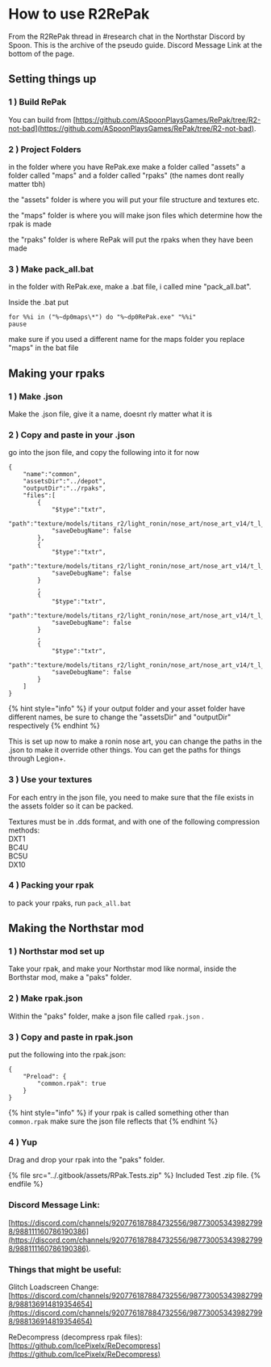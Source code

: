 # How to use R2RePak

From the R2RePak thread in #research chat in the Northstar Discord by Spoon. This is the archive of the pseudo guide. Discord Message Link at the bottom of the page.

## **Setting things up**&#x20;

### 1 ) Build RePak

You can build from [https://github.com/ASpoonPlaysGames/RePak/tree/R2-not-bad](https://github.com/ASpoonPlaysGames/RePak/tree/R2-not-bad).

### 2 ) Project Folders

in the folder where you have RePak.exe make a folder called "assets" a folder called "maps" and a folder called "rpaks" (the names dont really matter tbh)&#x20;

the "assets" folder is where you will put your file structure and textures etc.&#x20;

the "maps" folder is where you will make json files which determine how the rpak is made

&#x20;the "rpaks" folder is where RePak will put the rpaks when they have been made&#x20;

### 3 ) Make pack\_all.bat

&#x20;in the folder with RePak.exe, make a .bat file, i called mine "pack\_all.bat".&#x20;

Inside the .bat put

```
for %%i in ("%~dp0maps\*") do "%~dp0RePak.exe" "%%i"
pause
```

make sure if you used a different name for the maps folder you replace "maps" in the bat file&#x20;

## **Making your rpaks**&#x20;

### 1 ) Make .json

&#x20;Make the .json file, give it a name, doesnt rly matter what it is&#x20;

### 2 ) Copy and paste in your .json

go into the json file, and copy the following into it for now

```
{
    "name":"common",
    "assetsDir":"../depot",
    "outputDir":"../rpaks",
    "files":[
        {
            "$type":"txtr",
            "path":"texture/models/titans_r2/light_ronin/nose_art/nose_art_v14/t_l_ronin_nose_art_v14_col",
            "saveDebugName": false
        },
        {
            "$type":"txtr",
            "path":"texture/models/titans_r2/light_ronin/nose_art/nose_art_v14/t_l_ronin_nose_art_v14_opa",
            "saveDebugName": false
        }
        ,
        {
            "$type":"txtr",
            "path":"texture/models/titans_r2/light_ronin/nose_art/nose_art_v14/t_l_ronin_nose_art_v14_gls",
            "saveDebugName": false
        }
        ,
        {
            "$type":"txtr",
            "path":"texture/models/titans_r2/light_ronin/nose_art/nose_art_v14/t_l_ronin_nose_art_v14_spc",
            "saveDebugName": false
        }
    ]
}
```

{% hint style="info" %}
if your output folder and your asset folder have different names, be sure to change the "assetsDir" and "outputDir" respectively&#x20;
{% endhint %}

This is set up now to make a ronin nose art, you can change the paths in the .json to make it override other things. You can get the paths for things through Legion+.

### 3 ) Use your textures

For each entry in the json file, you need to make sure that the file exists in the assets folder so it can be packed.&#x20;

Textures must be in .dds format, and with one of the following compression methods: \
DXT1 \
BC4U \
BC5U \
DX10&#x20;

### 4 ) Packing your rpak

to pack your rpaks, run `pack_all.bat`&#x20;

## **Making the Northstar mod**&#x20;

### 1 ) Northstar mod set up

Take your rpak, and make your Northstar mod like normal, inside the Borthstar mod, make a "paks" folder.

### 2 ) Make rpak.json

Within the "paks" folder, make a json file called `rpak.json` .

### 3 ) Copy and paste in rpak.json

&#x20;put the following into the rpak.json:

```
{
    "Preload": {
        "common.rpak": true
    }
}
```

{% hint style="info" %}
if your rpak is called something other than `common.rpak` make sure the json file reflects that&#x20;
{% endhint %}

### 4 ) Yup

Drag and drop your rpak into the "paks" folder.

{% file src="../.gitbook/assets/RPak.Tests.zip" %}
Included Test .zip file.
{% endfile %}

### Discord Message Link:

[https://discord.com/channels/920776187884732556/987730053439827998/988111160786190386](https://discord.com/channels/920776187884732556/987730053439827998/988111160786190386).

### Things that might be useful:

Glitch Loadscreen Change: [https://discord.com/channels/920776187884732556/987730053439827998/988136914819354654](https://discord.com/channels/920776187884732556/987730053439827998/988136914819354654)

ReDecompress (decompress rpak files): [https://github.com/IcePixelx/ReDecompress](https://github.com/IcePixelx/ReDecompress)

